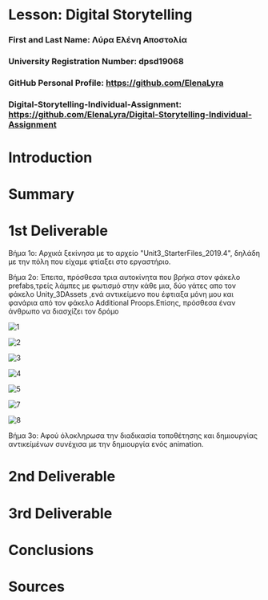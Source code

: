 # Lesson: Digital Storytelling

### First and Last Name: Λύρα Ελένη Αποστολία 
### University Registration Number: dpsd19068
### GitHub Personal Profile: https://github.com/ElenaLyra
### Digital-Storytelling-Individual-Assignment: https://github.com/ElenaLyra/Digital-Storytelling-Individual-Assignment

# Introduction



# Summary


# 1st Deliverable
Βήμα 1ο:
  Αρχικά ξεκίνησα με το αρχείο "Unit3_StarterFiles_2019.4", δηλάδη με την πόλη που είχαμε φτίαξει στο εργαστήριο. 
  
  Βήμα 2ο: Έπειτα, πρόσθεσα τρια αυτοκίνητα που βρήκα στον φάκελο prefabs,τρείς λάμπες με  φωτισμό στην κάθε μια, δύο γάτες απο τον φάκελο Unity_3DAssets ,ενά αντικείμενο που έφτιαξα μόνη μου και φανάρια από τον φάκελο Additional Proops.Επίσης, πρόσθεσα έναν άνθρωπο να διασχίζει τον δρόμο 
  
  ![1](https://user-images.githubusercontent.com/100956158/227538657-b14e70b2-4e1d-40ba-bf83-193af593d741.png) 
  
  ![2](https://user-images.githubusercontent.com/100956158/227539012-c57f8779-0d90-4062-8ea4-ea3491df3931.png)
 
  ![3](https://user-images.githubusercontent.com/100956158/227539232-de0ce1ff-5009-46da-b483-70fd183d74af.png)
  
  ![4](https://user-images.githubusercontent.com/100956158/227539577-7a2427fe-05c4-4248-91c0-98b7586ca880.png)
  
  ![5](https://user-images.githubusercontent.com/100956158/227540282-b002ec3f-efba-4117-8550-d55049289661.png)
  
  ![7](https://user-images.githubusercontent.com/100956158/227540313-4e28ca60-a300-473e-9f99-f06b806a2396.png)
  
  ![8](https://user-images.githubusercontent.com/100956158/227540343-c5be93e2-65f4-4886-8d62-b161ed0cae4b.png)
  
  
  
  Βήμα 3ο:
  Αφού όλοκληρωσα την διαδικασία τοποθέτησης και δημιουργίας αντικείμένων συνέχισα με την δημιουργία ενός animation. 


# 2nd Deliverable


# 3rd Deliverable 


# Conclusions


# Sources
